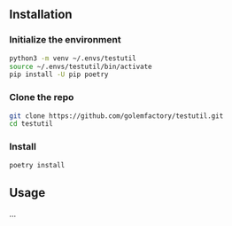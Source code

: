 
## Installation

### Initialize the environment

```bash
python3 -m venv ~/.envs/testutil
source ~/.envs/testutil/bin/activate
pip install -U pip poetry
```

### Clone the repo

```bash
git clone https://github.com/golemfactory/testutil.git
cd testutil
```

### Install

```bash
poetry install
```

## Usage

...
